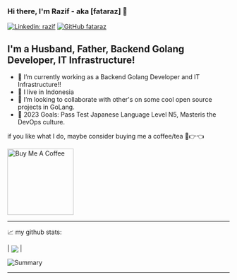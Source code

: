 ### Hi there, I'm Razif - aka [fataraz] 👋

[![Linkedin: razif](https://img.shields.io/badge/-razif-blue?style=flat-square&logo=Linkedin&logoColor=white&link=https://www.linkedin.com/in/razif-fatahillah-kahfi-9940a11a5/)](https://www.linkedin.com/in/vicky-dwi-kurniawan-256b7b45/)
[![GitHub fataraz](https://img.shields.io/github/followers/razif?label=follow&style=social)](https://github.com/fataraz)


## I'm a Husband, Father, Backend Golang Developer, IT Infrastructure!
- 🔭 I’m currently working as a Backend Golang Developer and IT Infrastructure!!
- 🌱 I live in Indonesia
- 👯 I’m looking to collaborate with other's on some cool open source projects in GoLang.
- 🥅 2023 Goals: Pass Test Japanese Language Level N5, Masteris the DevOps culture.

if you like what I do, maybe consider buying me a coffee/tea 🥺👉👈

<a href="https://www.buymeacoffee.com/fataraz" target="_blank"><img src="https://cdn.buymeacoffee.com/buttons/v2/default-red.png" alt="Buy Me A Coffee" width="150" ></a>

---
📈 my github stats:

| <a href="https://github.com/fataraz/github-readme-stats"><img align="center" src="https://github-readme-stats.vercel.app/api/top-langs/?username=fataraz&layout=compact&theme=radical&hide_border=true" /></a> |

![Summary](https://github-profile-summary-cards.vercel.app/api/cards/profile-details?username=fataraz&theme=monokai)

---

